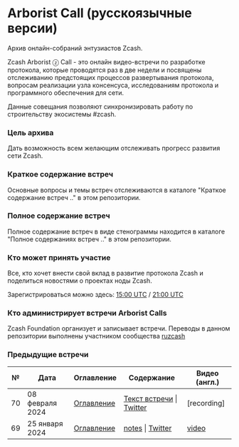 # Arborist Call (русскоязычные версии)
Архив онлайн-собраний энтузиастов Zcash.

Zcash Arborist ⓩ Call - это онлайн видео-встречи по разработке протокола, которые проводятся раз в две недели и посвящены отслеживанию предстоящих процессов развертывания протокола, вопросам реализации узла консенсуса, исследованиям протокола и программного обеспечения для сети.

Данные совещания позволяют синхронизировать работу по строительству экосистемы #zcash.

### Цель архива
Дать возможность всем желающим отслеживать прогресс развития сети Zcash.

### Краткое содержание встреч
Основные вопросы и темы встреч отслеживаются в каталоге "Краткое содержание встреч .." в этом репозитории.

### Полное содержание встреч
Полное содержание встреч в виде стенограммы находится в каталоге "Полное содержаниях встреч .." в этом репозитории.

### Кто может принять участие
Все, кто хочет внести свой вклад в развитие протокола Zcash и поделиться новостями о проектах ноды Zcash.

Зарегистрироваться можно здесь: [15:00 UTC](https://zfnd-org.zoom.us/webinar/register/WN_42A2bMIiSziGGNG3MTEcqQ) / [21:00 UTC](https://zfnd-org.zoom.us/webinar/register/WN_Y4yuMoPuS-u87aBhfpMHhg)

### Кто администрирует встречи Arborist Calls
Zcash Foundation организует и записывает встречи. Переводы в данном репозитории выполнены участником сообщества [ruzcash](https://twitter.com/ruZCASH)

### Предыдущие встречи

 №  | Дата                             | Оглавление     | Содержание     | Видео (англ.)        |
--- | -------------------------------- | -------------- |--------------- | -------------------- |
70 | 08 февраля 2024 | [Оглавление](https://github.com/ZcashCommunityGrants/arboretum-notes/blob/main/AgendaArchive/Arborist%20Call%2070%20Agenda.md) | [Текст встречи](https://github.com/ZcashCommunityGrants/arboretum-notes/blob/main/AllArboristCallNotes/Arborist%20Call%2070-Notes.md) \| [Twitter](https://twitter.com/zksquirrel/status/1755733285131386954) | [recording] |
69 | 25 января 2024 | [Оглавление](https://github.com/ZcashCommunityGrants/arboretum-notes/blob/main/AgendaArchive/Arborist%20Call%2069%20Agenda.md) | [notes](https://github.com/ZcashCommunityGrants/arboretum-notes/blob/main/AllArboristCallNotes/Arborist%20Call%2069-Notes.md) \| [Twitter](https://twitter.com/zksquirrel/status/1750762466689134706) | [video](https://www.youtube.com/watch?v=wREfP2QAFCc) |
